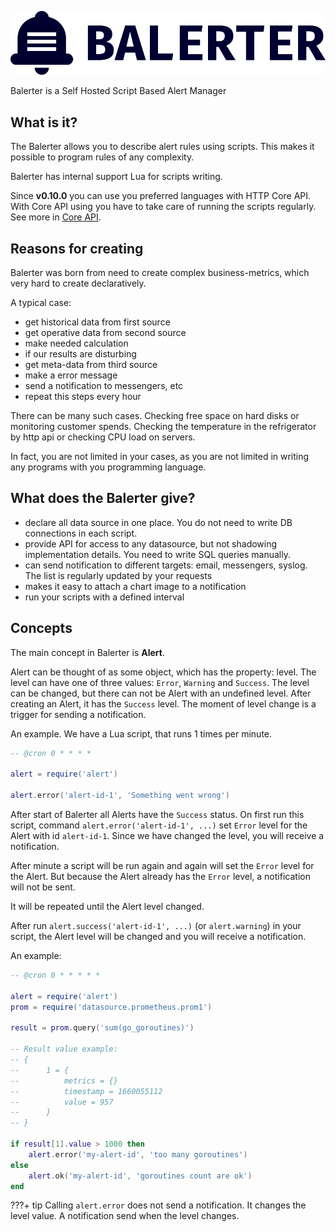 ![biglogo](biglogo.png)

Balerter is a Self Hosted Script Based Alert Manager

## What is it?

The Balerter allows you to describe alert rules using scripts. This makes it possible to program rules of any complexity.

Balerter has internal support Lua for scripts writing.

Since **v0.10.0** you can use you preferred languages with HTTP Core API.
With Core API using you have to take care of running the scripts regularly. See more in [Core API](/core-api).

## Reasons for creating

Balerter was born from need to create complex business-metrics, which very hard to create declaratively.

A typical case:
- get historical data from first source
- get operative data from second source
- make needed calculation
- if our results are disturbing
- get meta-data from third source
- make a error message
- send a notification to messengers, etc
- repeat this steps every hour

There can be many such cases. Checking free space on hard disks or monitoring customer spends.
Checking the temperature in the refrigerator by http api or checking CPU load on servers.

In fact, you are not limited in your cases, as you are not limited in writing any programs with you programming language.

## What does the Balerter give?

- declare all data source in one place. You do not need to write DB connections in each script.
- provide API for access to any datasource, but not shadowing implementation details. You need to write SQL queries manually.
- can send notification to different targets: email, messengers, syslog. The list is regularly updated by your requests
- makes it easy to attach a chart image to a notification
- run your scripts with a defined interval

## Concepts

The main concept in Balerter is **Alert**.

Alert can be thought of as some object, which has the property: level. The level can have one of three values: `Error`, `Warning` and `Success`.
The level can be changed, but there can not be Alert with an undefined level. After creating an Alert, it has the `Success` level.
The moment of level change is a trigger for sending a notification.

An example.
We have a Lua script, that runs 1 times per minute.

```lua
-- @cron 0 * * * *

alert = require('alert')

alert.error('alert-id-1', 'Something went wrong')
```

After start of Balerter all Alerts have the `Success` status. On first run this script, command `alert.error('alert-id-1', ...)` set `Error` level for the Alert with id `alert-id-1`.
Since we have changed the level, you will receive a notification.

After minute a script will be run again and again will set the `Error` level for the Alert. But because the Alert already has the `Error` level, a notification will not be sent.

It will be repeated until the Alert level changed.

After run `alert.success('alert-id-1', ...)` (or `alert.warning`) in your script, the Alert level will be changed and you will receive a notification.

An example:

```lua
-- @cron 0 * * * * *

alert = require('alert')
prom = require('datasource.prometheus.prom1')

result = prom.query('sum(go_goroutines)')

-- Result value example:
-- {
--      1 = {
--          metrics = {}
--          timestamp = 1660055112
--          value = 957
--      }
-- }

if result[1].value > 1000 then
    alert.error('my-alert-id', 'too many goroutines')
else
    alert.ok('my-alert-id', 'goroutines count are ok')
end
```

???+ tip
    Calling `alert.error` does not send a notification. It changes the level value. A notification send when the level changes.
